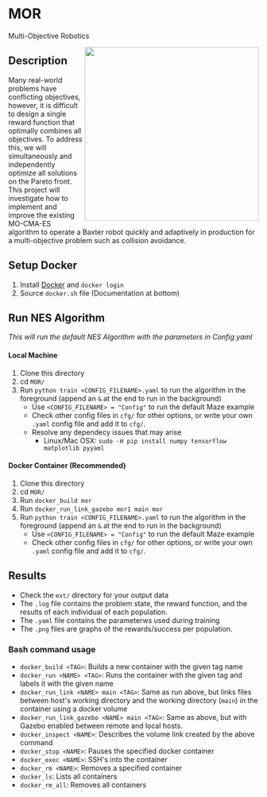 # MOR
Multi-Objective Robotics

<img src="http://robomo.club/wp-content/uploads/2016/08/Baxter_1_Large.jpg" alt-text="Baxter Robot" width="350" align="right">

## Description
Many real-world problems have conflicting objectives, however, it is difficult to design a single reward function that optimally combines all objectives. To address this, we will simultaneously and independently optimize all solutions on the Pareto front. This project will investigate how to implement and improve the existing MO-CMA-ES algorithm to operate a Baxter robot quickly and adaptively in production for a multi-objective problem such as collision avoidance.

## Setup Docker
1. Install [Docker](https://docs.docker.com/engine/installation/) and `docker login`
2. Source `docker.sh` file (Documentation at bottom)

## Run NES Algorithm
*This will run the default NES Algorithm with the parameters in Config.yaml*

#### Local Machine
1. Clone this directory
2. cd `MOR/`
3. Run `python train <CONFIG_FILENAME>.yaml` to run the algorithm in the foreground (append an `&` at the end to run in the background)
    - Use `<CONFIG_FILENAME> = "Config"` to run the default Maze example
    - Check other config files in `cfg/` for other options, or write your own `.yaml` config file and add it to `cfg/`.
    - Resolve any dependecy issues that may arise
      - Linux/Mac OSX: `sudo -H pip install numpy tensorflow matplotlib pyyaml`

#### Docker Container (Recommended)
1. Clone this directory
2. cd `MOR/`
3. Run `docker_build mor`
4. Run `docker_run_link_gazebo mor1 main mor`
5. Run `python train <CONFIG_FILENAME>.yaml` to run the algorithm in the foreground (append an `&` at the end to run in the background)
    - Use `<CONFIG_FILENAME> = "Config"` to run the default Maze example
    - Check other config files in `cfg/` for other options, or write your own `.yaml` config file and add it to `cfg/`.

## Results
- Check the `ext/` directory for your output data
- The `.log` file contains the problem state, the reward function, and the results of each individual of each population.
- The `.yaml` file contains the parameterws used during training
- The `.png` files are graphs of the rewards/success per population.

### Bash command usage
  - `docker_build <TAG>`: Builds a new container with the given tag name
  - `docker_run <NAME> <TAG>`: Runs the container with the given tag and labels it with the given name
  - `docker_run_link <NAME> main <TAG>`: Same as run above, but links files between host's working directory and the working directory (`main`) in the container using a docker volume
  - `docker_run_link_gazebo <NAME> main <TAG>`: Same as above, but with Gazebo enabled between remote and local hosts.
  - `docker_inspect <NAME>`: Describes the volume link created by the above command
  - `docker_stop <NAME>`: Pauses the specified docker container
  - `docker_exec <NAME>`: SSH's into the container
  - `docker_rm <NAME>`: Removes a specified container
  - `docker_ls`: Lists all containers
  - `docker_rm_all`: Removes all containers
